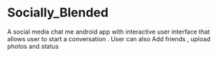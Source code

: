 # Socially_Blended

A social media chat me android app with interactive user interface
that allows user to start a conversation . User can also Add friends , upload photos and status
